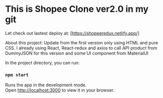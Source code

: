 # This is Shopee Clone ver2.0 in my git

Let check out lastest deploy at: [https://shopeeredux.netlify.app/]

About this project:
Update from the first version only using HTML and pure CSS.
I already using React, React-redux and axios to call API product from DummyJSON for this version and some UI component from MaterialUI


In the project directory, you can run:

### `npm start`

Runs the app in the development mode.\
Open [http://localhost:3000](http://localhost:3000) to view it in your browser.
